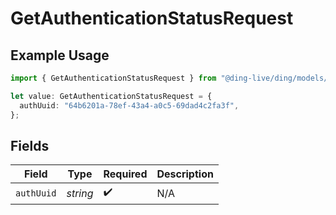 # GetAuthenticationStatusRequest

## Example Usage

```typescript
import { GetAuthenticationStatusRequest } from "@ding-live/ding/models/operations";

let value: GetAuthenticationStatusRequest = {
  authUuid: "64b6201a-78ef-43a4-a0c5-69dad4c2fa3f",
};
```

## Fields

| Field              | Type               | Required           | Description        |
| ------------------ | ------------------ | ------------------ | ------------------ |
| `authUuid`         | *string*           | :heavy_check_mark: | N/A                |